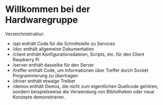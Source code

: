 # Willkommen bei der Hardwaregruppe

Verzeichnistruktur:
 * /api enthält Code für die Schnittstelle zu Services 
 * /doc enthält allgemeine Dokumentation
 * /client enthält Konfigurationsdateien, Scripts, etc. für den Client Raspberry Pi
 * /server enthält dasselbe für den Server
 * /treffer enthält Code, um Informationen über Treffer durch Socket
   	    Programmierung zu übertragen
 * /driver enthält etwaige Treiber
 * /demos enthält Demos, die nicht zum eigentlichen Quellcode gehören, sondern beispielsweise
        die Verwendung von Bibliotheken oder neue Konzepte demonstrieren.
